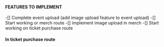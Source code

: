  #### FEATURES TO IMPLEMENT

 -[] Complete event upload (add image upload feature to event upload)
 -[] Start working or merch route
 -[] implement image upload in merch
 -[] Start working on ticket purchase route


#### In ticket purchase route
